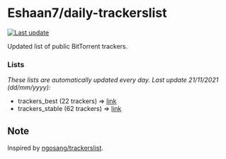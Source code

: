 
# Eshaan7/daily-trackerslist 

[![Last update](https://img.shields.io/badge/Last%20update-21/11/2021-blue.svg)](#)

Updated list of public BitTorrent trackers.

### Lists
*These lists are automatically updated every day. Last update 21/11/2021 (_dd/mm/yyyy_):*

* trackers_best (22 trackers) => [link](https://raw.githubusercontent.com/eshaan7/daily-trackerslist/master/trackers_best.txt)
* trackers_stable (62 trackers) => [link](https://raw.githubusercontent.com/eshaan7/daily-trackerslist/master/trackers_stable.txt)

## Note

Inspired by [ngosang/trackerslist](https://github.com/ngosang/trackerslist).
